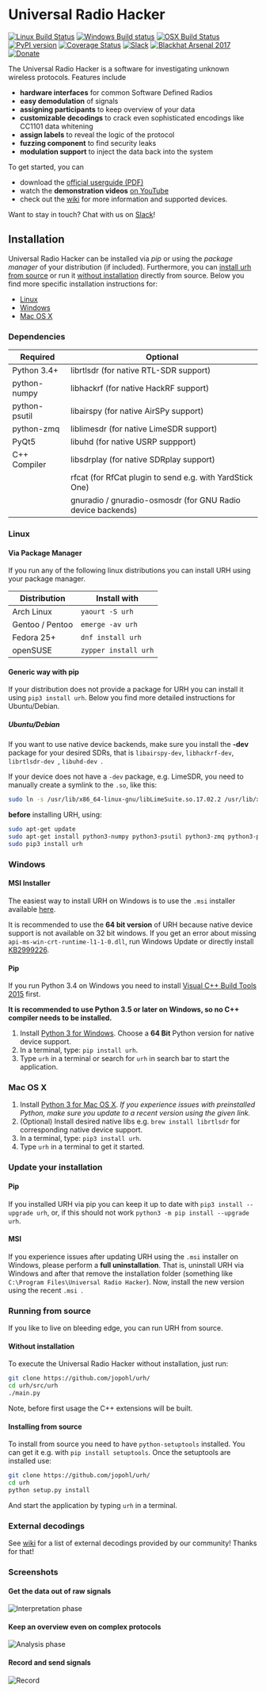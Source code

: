 # Universal Radio Hacker
[![Linux Build Status](https://img.shields.io/travis/jopohl/urh/master.svg?label=Linux)](https://travis-ci.org/jopohl/urh)
[![Windows Build status](https://img.shields.io/appveyor/ci/jopohl/urh/master.svg?label=Windows)](https://ci.appveyor.com/project/jopohl/urh/branch/master)
[![OSX Build Status](https://img.shields.io/circleci/project/github/jopohl/urh/master.svg?label=OSX)](https://circleci.com/gh/jopohl/urh/tree/master)
[![PyPI version](https://badge.fury.io/py/urh.svg)](https://pypi.python.org/pypi/urh)
[![Coverage Status](https://coveralls.io/repos/github/jopohl/urh/badge.svg?branch=master)](https://coveralls.io/github/jopohl/urh?branch=master)
[![Slack](https://img.shields.io/badge/chat-on%20slack-blue.svg)](https://join.slack.com/t/stralsundsecurity/shared_invite/enQtMjEwOTIxNzMzODc3LWU4ZWIzMTQ3NDAyNjkzODBhZTJiZDNmN2U0MTA4ZTM1MjhhNTNiYTc4YzQ5MDk2NjU5YzMxOWJmMDQyZDczYjg)
[![Blackhat Arsenal 2017](https://rawgit.com/toolswatch/badges/master/arsenal/2017.svg)](http://www.toolswatch.org/2017/06/the-black-hat-arsenal-usa-2017-phenomenal-line-up-announced/)
[![Donate](https://img.shields.io/badge/Donate-PayPal-green.svg)](https://www.paypal.com/cgi-bin/webscr?cmd=_s-xclick&hosted_button_id=6WDFF59DL56Z2)


The Universal Radio Hacker is a software for investigating unknown wireless protocols. Features include

* __hardware interfaces__ for common Software Defined Radios
* __easy demodulation__ of signals
* __assigning participants__ to keep overview of your data
* __customizable decodings__ to crack even sophisticated encodings like CC1101 data whitening
* __assign labels__ to reveal the logic of the protocol
* __fuzzing component__ to find security leaks
* __modulation support__ to inject the data back into the system

To get started, you can
* download the [official userguide (PDF)](https://github.com/jopohl/urh/raw/master/data/userguide.pdf)
* watch the __demonstration videos__ [on YouTube](https://www.youtube.com/watch?v=kuubkTDAxwA)
* check out the [wiki](https://github.com/jopohl/urh/wiki) for more information and supported devices.

Want to stay in touch? Chat with us on [Slack](https://join.slack.com/t/stralsundsecurity/shared_invite/MjEwOTIxNzMzODc3LTE0OTk3NTM3NzUtNDU0YWJkNGM5Yw)!

## Installation
Universal Radio Hacker can be installed via _pip_ or using the _package manager_ of your distribution (if included).
Furthermore, you can [install urh from source](#installing-from-source) or run it  [without installation](#without-installation) directly from source. Below you find more specific installation instructions for:
- [Linux](#linux)
- [Windows](#windows)
- [Mac OS X](#mac-os-x)

### Dependencies

| Required  | Optional |
| ------------- | ------------- |
|  Python 3.4+  | librtlsdr (for native RTL-SDR support)  |
| python-numpy  | libhackrf (for native HackRF support)  |
| python-psutil  | libairspy (for native AirSPy support)  |
| python-zmq  | liblimesdr (for native LimeSDR support)  |
| PyQt5  | libuhd (for native USRP suppport)  |
| C++ Compiler | libsdrplay (for native SDRplay support) |
| | rfcat (for RfCat plugin to send e.g. with YardStick One) |
|   | gnuradio / gnuradio-osmosdr (for GNU Radio device backends)  |


### Linux
#### Via Package Manager
If you run any of the following linux distributions you can install URH using your package manager.

| Distribution  | Install with |
| ------------- | ------------- |
|  Arch Linux  |  ``` yaourt -S urh ```  |
|  Gentoo / Pentoo  | ``` emerge -av urh ``` |
| Fedora 25+ | ``` dnf install urh ```  |
| openSUSE  | ``` zypper install urh ```  |


#### Generic way with pip
If your distribution does not provide a package for URH you can install it using ```pip3 install urh```. Below you find more detailed instructions for Ubuntu/Debian.

##### Ubuntu/Debian
If you want to use native device backends, make sure you install the __-dev__ package for your desired SDRs, that is ``` libairspy-dev ```, ``` libhackrf-dev ```, ``` librtlsdr-dev  ```, ``` libuhd-dev  ```.

If your device does not have a ``` -dev ``` package, e.g. LimeSDR, you need to manually create a symlink to the ``` .so ```, like this:
```bash
sudo ln -s /usr/lib/x86_64-linux-gnu/libLimeSuite.so.17.02.2 /usr/lib/x86_64-linux-gnu/libLimeSuite.so
```

__before__ installing URH, using:

```bash
sudo apt-get update
sudo apt-get install python3-numpy python3-psutil python3-zmq python3-pyqt5 g++ libpython3-dev python3-pip
sudo pip3 install urh
```


### Windows
#### MSI Installer
The easiest way to install URH on Windows is to use the ```.msi``` installer available [here](https://github.com/jopohl/urh/releases).
 
It is recommended to use the __64 bit version__ of URH because native device support is not available on 32 bit windows.
If you get an error about missing ``` api-ms-win-crt-runtime-l1-1-0.dll ```, run Windows Update or directly install [KB2999226](https://support.microsoft.com/en-us/help/2999226/update-for-universal-c-runtime-in-windows).

#### Pip
If you run Python 3.4 on Windows you need to install  [Visual C++ Build Tools 2015](http://landinghub.visualstudio.com/visual-cpp-build-tools) first. 

__It is recommended to use Python 3.5 or later on Windows, so no C++ compiler needs to be installed.__

1. Install [Python 3 for Windows](https://www.python.org/downloads/windows/). Choose a __64 Bit__ Python version for native device support.
2. In a terminal, type: ``` pip install urh ```.
3. Type ``` urh ``` in a terminal or search for ``` urh ``` in search bar to start the application.

### Mac OS X
1. Install [Python 3 for Mac OS X](https://www.python.org/downloads/mac-osx/). 
   _If you experience issues with preinstalled Python, make sure you update to a recent version using the given link._
2. (Optional) Install desired native libs e.g. ``` brew install librtlsdr ``` for 
corresponding native device support.
3. In a terminal, type: ``` pip3 install urh ```.
4. Type ``` urh ``` in a terminal to get it started.

### Update your installation
#### Pip
If you installed URH via pip you can keep it up to date with ``` pip3 install --upgrade urh ```, or, if this should not work ``` python3 -m pip install --upgrade urh ```.

#### MSI
If you experience issues after updating URH using the ``` .msi ``` installer on Windows, please perform a __full uninstallation__. That is, uninstall URH via Windows and after that remove the installation folder (something like ``` C:\Program Files\Universal Radio Hacker ```). Now, install the new version using the recent ```.msi ```.

### Running from source
If you like to live on bleeding edge, you can run URH from source.

#### Without installation
To execute the Universal Radio Hacker without installation, just run:
```bash
git clone https://github.com/jopohl/urh/
cd urh/src/urh
./main.py
```

Note, before first usage the C++ extensions will be built.

#### Installing from source
To install from source you need to have ``` python-setuptools ``` installed. You can get it e.g. with ``` pip install setuptools ```. 
Once the setuptools are installed use: 
```bash
git clone https://github.com/jopohl/urh/
cd urh
python setup.py install
```

And start the application by typing ``` urh ``` in a terminal.

### External decodings
See [wiki](https://github.com/jopohl/urh/wiki/External-decodings) for a list of external decodings provided by our community! Thanks for that!

### Screenshots
#### Get the data out of raw signals
![Interpretation phase](http://i.imgur.com/Wy17Zv3.png)


#### Keep an overview even on complex protocols
 ![Analysis phase](http://i.imgur.com/ubAL3pE.png)

#### Record and send signals
 ![Record](http://i.imgur.com/BfQpg23.png)
